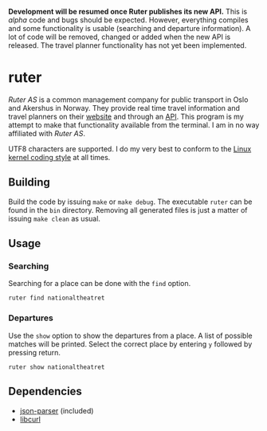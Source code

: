 **Development will be resumed once Ruter publishes its new API.**
This is *alpha* code and bugs should be expected. However, everything compiles and some functionality is usable (searching and departure information). A lot of code will be removed, changed or added when the new API is released. The travel planner functionality has not yet been implemented.

# ruter

*Ruter AS* is a common management company for public transport in Oslo and Akershus in Norway. They provide real time travel information and travel planners on their [website](https://ruter.no/) and through an [API](http://api.ruter.no/ReisRest/help). This program is my attempt to make that functionality available from the terminal. I am in no way affiliated with *Ruter AS*.

UTF8 characters are supported. I do my very best to conform to the [Linux kernel coding style](https://www.kernel.org/doc/Documentation/CodingStyle) at all times.

## Building

Build the code by issuing `make` or `make debug`. The executable `ruter` can be found in the `bin` directory. Removing all generated files is just a matter of issuing `make clean` as usual.

## Usage

### Searching
Searching for a place can be done with the `find` option.

	ruter find nationaltheatret

### Departures
Use the `show` option to show the departures from a place. A list of possible matches will be printed. Select the correct place by entering `y` followed by pressing return.

	ruter show nationaltheatret

## Dependencies

*   [json-parser](https://github.com/udp/json-parser/) (included)
*   [libcurl](http://curl.haxx.se/libcurl/)
